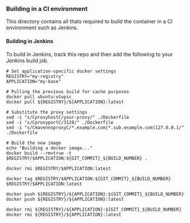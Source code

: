 ### Building in a CI environment
This directory contains all thats required to build the container in a CI environment
such as Jenkins.

#### Building in Jenkins
To build in Jenkins, track this repo and then add the following to your Jenkins build
job.

```
# Set application-specific docker settings
REGISTRY="my-registry"
APPLICATION="my-base"

# Pulling the previous build for cache purposes
docker pull ubuntu:utopic
docker pull ${REGISTRY}/${APPLICATION}:latest

# Substitute the proxy settings
sed -i "s/CproxyhostC/your-proxy/" ./Dockerfile
sed -i "s/CproxyportC/3128/" ./Dockerfile
sed -i "s/CmavennoproxyC/*.example.com|*.sub.example.com|127.0.0.1/" ./Dockerfile

# Build the new image
echo "Building a docker image..."
docker build --rm=true -t $REGISTRY/$APPLICATION:${GIT_COMMIT}_${BUILD_NUMBER} .

docker rmi $REGISTRY/$APPLICATION:latest

docker tag $REGISTRY/$APPLICATION:${GIT_COMMIT}_${BUILD_NUMBER} $REGISTRY/$APPLICATION:latest

docker push ${REGISTRY}/${APPLICATION}:${GIT_COMMIT}_${BUILD_NUMBER}
docker push ${REGISTRY}/${APPLICATION}:latest

docker rmi ${REGISTRY}/${APPLICATION}:${GIT_COMMIT}_${BUILD_NUMBER}
docker rmi ${REGISTRY}/${APPLICATION}:latest
```
